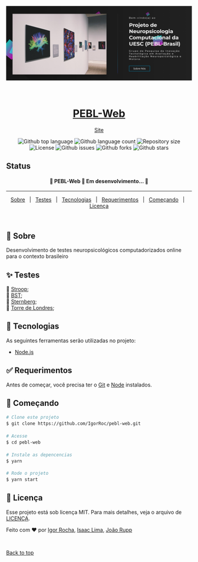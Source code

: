 <div align="center" id="top"> 
  <img src="./assets/img/print1.png" alt="PEBL-Web" />

&#xa0;

  <h1 align="center"><a href="https://igorroc.github.io/pebl-web" target="_blank">PEBL-Web</a></h1>

<a href="https://igorroc.github.io/pebl-web" target="_blank">Site</a>

</div>

<p align="center">
  <img alt="Github top language" src="https://img.shields.io/github/languages/top/IgorRoc/pebl-web?color=56BEB8">

  <img alt="Github language count" src="https://img.shields.io/github/languages/count/IgorRoc/pebl-web?color=56BEB8">

  <img alt="Repository size" src="https://img.shields.io/github/repo-size/IgorRoc/pebl-web?color=56BEB8">

  <img alt="License" src="https://img.shields.io/github/license/IgorRoc/pebl-web?color=56BEB8">

  <img alt="Github issues" src="https://img.shields.io/github/issues/IgorRoc/pebl-web?color=56BEB8" />

  <img alt="Github forks" src="https://img.shields.io/github/forks/IgorRoc/pebl-web?color=56BEB8" />

  <img alt="Github stars" src="https://img.shields.io/github/stars/IgorRoc/pebl-web?color=56BEB8" />
</p>

## Status

<h4 align="center"> 
	🚧  PEBL-Web 🚀 Em desenvolvimento...  🚧
</h4>

<hr>

<p align="center">
  <a href="#dart-sobre">Sobre</a> &#xa0; | &#xa0; 
  <a href="#sparkles-testes">Testes</a> &#xa0; | &#xa0;
  <a href="#rocket-tecnologias">Tecnologias</a> &#xa0; | &#xa0;
  <a href="#white_check_mark-requerimentos">Requerimentos</a> &#xa0; | &#xa0;
  <a href="#checkered_flag-começando">Começando</a> &#xa0; | &#xa0;
  <a href="#memo-Licença">Licença</a>
</p>

<br>

## :dart: Sobre

Desenvolvimento de testes neuropsicológicos computadorizados online para o contexto brasileiro

## :sparkles: Testes

🚧 [Stroop](https://igorroc.github.io/pebl-web/testes/stroop.html);\
🚧 [BST](https://igorroc.github.io/pebl-web/testes/bst.html);\
🚧 [Sternberg](https://igorroc.github.io/pebl-web/testes/sternberg.html);\
🚧 [Torre de Londres](https://igorroc.github.io/pebl-web/testes/torre.html);

## :rocket: Tecnologias

As seguintes ferramentas serão utilizadas no projeto:

-   [Node.js](https://nodejs.org/en/)

## :white_check_mark: Requerimentos

Antes de começar, você precisa ter o [Git](https://git-scm.com) e [Node](https://nodejs.org/en/) instalados.

## :checkered_flag: Começando

```bash
# Clone este projeto
$ git clone https://github.com/IgorRoc/pebl-web.git

# Acesse
$ cd pebl-web

# Instale as depencencias
$ yarn

# Rode o projeto
$ yarn start
```

## :memo: Licença

Esse projeto está sob licença MIT. Para mais detalhes, veja o arquivo de [LICENÇA](LICENSE.md).

Feito com :heart: por <a href="https://github.com/IgorRoc" target="_blank">Igor Rocha</a>, <a href="https://github.com/inlima" target="_blank">Isaac Lima</a>, <a href="https://github.com/jvrupp" target="_blank">João Rupp</a>

&#xa0;

<a href="#top">Back to top</a>
